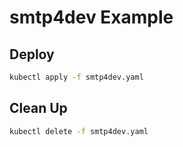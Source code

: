 # smtp4dev Example

## Deploy

```bash
kubectl apply -f smtp4dev.yaml
```

## Clean Up

```bash
kubectl delete -f smtp4dev.yaml
```
